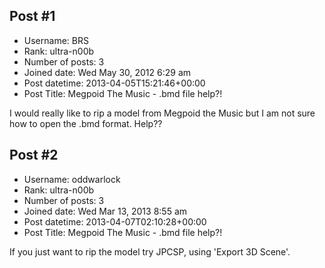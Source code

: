 ## Post #1
- Username: BRS
- Rank: ultra-n00b
- Number of posts: 3
- Joined date: Wed May 30, 2012 6:29 am
- Post datetime: 2013-04-05T15:21:46+00:00
- Post Title: Megpoid The Music - .bmd file help?!

I would really like to rip a model from Megpoid the Music but I am not sure how to open the .bmd format.
Help??
## Post #2
- Username: oddwarlock
- Rank: ultra-n00b
- Number of posts: 3
- Joined date: Wed Mar 13, 2013 8:55 am
- Post datetime: 2013-04-07T02:10:28+00:00
- Post Title: Megpoid The Music - .bmd file help?!

If you just want to rip the model try JPCSP, using 'Export 3D Scene'.
